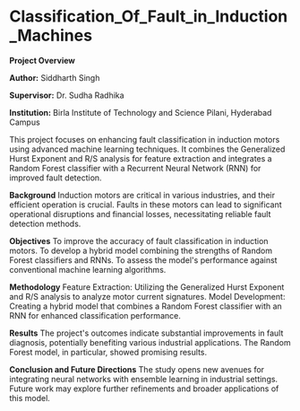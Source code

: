 # Classification_Of_Fault_in_Induction_Machines

**Project Overview**

**Author:** Siddharth Singh

**Supervisor:** Dr. Sudha Radhika

**Institution:** Birla Institute of Technology and Science Pilani, Hyderabad Campus

This project focuses on enhancing fault classification in induction motors using advanced machine learning techniques. It combines the Generalized Hurst Exponent and R/S analysis for feature extraction and integrates a Random Forest classifier with a Recurrent Neural Network (RNN) for improved fault detection.

**Background**
Induction motors are critical in various industries, and their efficient operation is crucial. Faults in these motors can lead to significant operational disruptions and financial losses, necessitating reliable fault detection methods.

**Objectives**
To improve the accuracy of fault classification in induction motors.
To develop a hybrid model combining the strengths of Random Forest classifiers and RNNs.
To assess the model's performance against conventional machine learning algorithms.

**Methodology**
Feature Extraction: Utilizing the Generalized Hurst Exponent and R/S analysis to analyze motor current signatures.
Model Development: Creating a hybrid model that combines a Random Forest classifier with an RNN for enhanced classification performance.

**Results**
The project's outcomes indicate substantial improvements in fault diagnosis, potentially benefiting various industrial applications. The Random Forest model, in particular, showed promising results.

**Conclusion and Future Directions**
The study opens new avenues for integrating neural networks with ensemble learning in industrial settings. Future work may explore further refinements and broader applications of this model.

